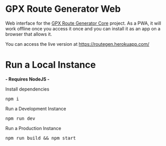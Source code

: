 # GPX Route Generator Web

Web interface for the [GPX Route Generator Core](https://gitlab.com/3nvy/gpx-route-generator-core) project. As a PWA, it will work offline once you access it once and you can install it as an app on a browser that allows it.

You can access the live version at https://routegen.herokuapp.com/


# Run a Local Instance

**- Requires NodeJS -**

Install dependencies 
<pre>
npm i
</pre>


Run a Development Instance
<pre>
npm run dev
</pre>

Run a Production Instance
<pre>
npm run build && npm start
</pre>